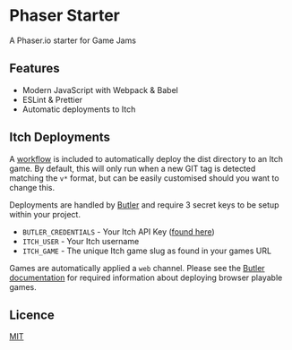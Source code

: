 # Phaser Starter

A Phaser.io starter for Game Jams

## Features

-   Modern JavaScript with Webpack & Babel
-   ESLint & Prettier
-   Automatic deployments to Itch

## Itch Deployments

A [workflow](./.github/workflows/deploy.yml) is included to automatically deploy the dist directory to an Itch game. By default, this will only run when a new GIT tag is detected matching the `v*` format, but can be easily customised should you want to change this.

Deployments are handled by [Butler](https://itch.io/docs/butler/) and require 3 secret keys to be setup within your project.

-   `BUTLER_CREDENTIALS` - Your Itch API Key ([found here](https://itch.io/user/settings/api-keys))
-   `ITCH_USER` - Your Itch username
-   `ITCH_GAME` - The unique Itch game slug as found in your games URL

Games are automatically applied a `web` channel. Please see the [Butler documentation](https://itch.io/docs/butler/) for required information about deploying browser playable games.

## Licence

[MIT](./LICENSE)
